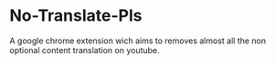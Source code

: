 # No-Translate-Pls
A google chrome extension wich aims to removes almost all the non optional content translation on youtube.
